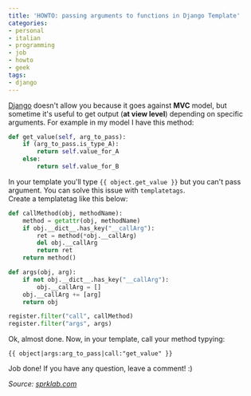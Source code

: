 ```yaml
---
title: 'HOWTO: passing arguments to functions in Django Template'
categories:
- personal
- italian
- programming
- job
- howto
- geek
tags:
- django
---
```

[Django](http://www.djangoproject.com/) doesn't allow you because it goes
against **MVC** model, but sometime it's useful to get output (**at view
level**) depending on specific arguments. For example in my model I have this
method:

```python
def get_value(self, arg_to_pass):
    if (arg_to_pass.is_type_A):
        return self.value_for_A
    else:
        return self.value_for_B
```
  
In your template you'll type `{{ object.get_value }}` but you can't pass
argument. You can solve this issue with `templatetags`.  
Create a templatetag like this below:

```python
def callMethod(obj, methodName):  
    method = getattr(obj, methodName)
    if obj.__dict__.has_key("__callArg"):  
        ret = method(*obj.__callArg)  
        del obj.__callArg  
        return ret  
    return method()

def args(obj, arg):  
    if not obj.__dict__.has_key("__callArg"):  
        obj.__callArg = []
    obj.__callArg += [arg]  
    return obj

register.filter("call", callMethod)  
register.filter("args", args)
```
  
Ok, almost done. Now, in your template, call your method typying:

```
{{ object|args:arg_to_pass|call:"get_value" }}
```

Job done! If you have any question, leave a comment! :)

_Source: [sprklab.com](http://www.sprklab.com/notes/13-passing-arguments-to-functions-in-django-template/)_

